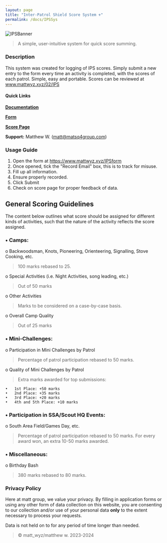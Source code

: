 ```yaml
---
layout: page
title: "Inter-Patrol Shield Score System ⚜️"
permalink: /docs/IPSSys
---
```


![IPSBanner](https://github.com/matsq4/matt_wyz/assets/139704779/1b45f3b0-6ca6-4d14-be30-4dd4448ba6c5)

> A simple, user-intuitive system for quick score summing. 

### Description
This system was created for logging of IPS scores. Simply submit a new entry to the form every time an activity is completed, with the scores of each patrol. Simple, easy and portable.
Scores can be reviewed at www.mattwyz.xyz/02/IPS

#### Quick Links
**[Documentation](https://www.mattwyz.xyz/docs/IPSSys)**

**[Form](https://www.mattwyz.xyz/IPSform)**

**[Score Page](https://host.02scouts.org/IPS)**

**Support:** Matthew W. ([matt@matsq4group.com](mailto:matt@matsq4group.com))


### Usage Guide
  1. Open the form at https://www.mattwyz.xyz/IPSform
  2. Once opened, tick the "Record Email" box, this is to track for misuse.
  3. Fill up all information.
  4. Ensure properly recorded.
  5. Click Submit
  6. Check on score page for proper feedback of data.

## General Scoring Guidelines
The content below outlines what score should be assigned for different kinds of activities, such that the nature of the activity reflects the score assigned.

### • Camps:
o	Backwoodsman, Knots, Pioneering, Orienteering, Signalling, Stove Cooking, etc.
  > 100 marks rebased to 25.

o	Special Activities (i.e. Night Activities, song leading, etc.)
  > Out of 50 marks

o	Other Activities
  > Marks to be considered on a case-by-case basis.

o	Overall Camp Quality
  > Out of 25 marks
### •	Mini-Challenges:
  
o Participation in Mini Challenges by Patrol
  > Percentage of patrol participation rebased to 50 marks.

o	Quality of Mini Challenges by Patrol
  > Extra marks awarded for top submissions:

    •	1st Place: +50 marks
    •	2nd Place: +35 marks
    •	3rd Place: +20 marks
    •	4th and 5th Place: +10 marks

### •	Participation in SSA/Scout HQ Events:
o	South Area Field/Games Day, etc.
  > Percentage of patrol participation rebased to 50 marks.
  > For every award won, an extra 10-50 marks awarded.
  
### • Miscellaneous:
o	Birthday Bash
  > 380 marks rebased to 80 marks.

### Privacy Policy
Here at matt group, we value your privacy.
By filling in application forms or using any other form of data collection on this website, you are 
consenting to our collection and/or use of your personal data **only** to the extent necessary to 
process your requests. 

Data is not held on to for any period of time longer than needed.

> ©️ matt_wyz/matthew w. 2023-2024
